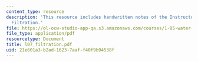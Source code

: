 ```yaml
---
content_type: resource
description: 'This resource includes handwritten notes of the Instructor on the topic:
  Filtration.'
file: https://ol-ocw-studio-app-qa.s3.amazonaws.com/courses/1-85-water-and-wastewater-treatment-engineering-spring-2006/21e601a3b2ad16237aaff40f9b94538f_l07_filtration.pdf
file_type: application/pdf
resourcetype: Document
title: l07_filtration.pdf
uid: 21e601a3-b2ad-1623-7aaf-f40f9b94538f
---
```

